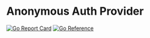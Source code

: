 # Anonymous Auth Provider

[![Go Report Card](https://goreportcard.com/badge/github.com/applicaset/anonymous-auth)](https://goreportcard.com/report/github.com/applicaset/anonymous-auth)
[![Go Reference](https://pkg.go.dev/badge/github.com/applicaset/anonymous-auth.svg)](https://pkg.go.dev/github.com/applicaset/anonymous-auth)

